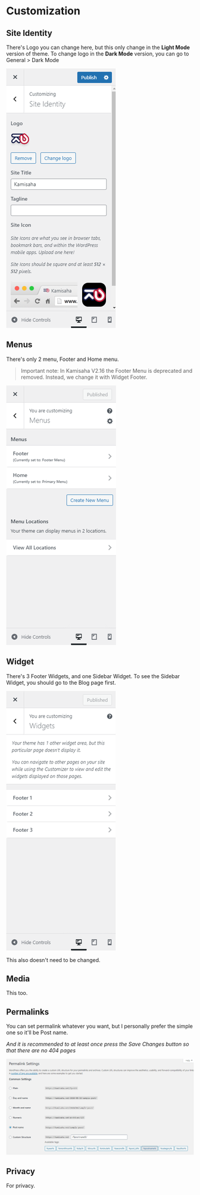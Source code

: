 # Customization

## Site Identity

There's Logo you can change here, but this only change in the **Light Mode** version of theme. To change logo in the **Dark Mode** version, you can go to General > Dark Mode

![Site Identity](../image/custom-3.png)

## Menus

There's only 2 menu, Footer and Home menu.

> Important note: In Kamisaha V2.16 the Footer Menu is deprecated and removed. Instead, we change it with Widget Footer.

![Menus](../image/custom-4.png)

## Widget

There's 3 Footer Widgets, and one Sidebar Widget. To see the Sidebar Widget, you should go to the Blog page first.

![Widget](../image/custom-5.png)

This also doesn't need to be changed.

## Media

This too.

## Permalinks

You can set permalink whatever you want, but I personally prefer the simple one so it'll be Post name.

*And it is recommended to at least once press the Save Changes button so that there are no 404 pages*

![Post name](../image/11.png)

## Privacy

For privacy.
